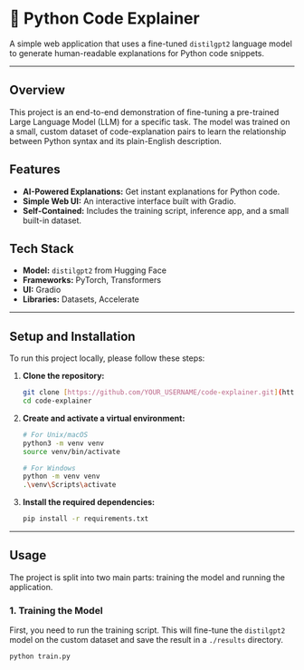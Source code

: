 # 🐍 Python Code Explainer

A simple web application that uses a fine-tuned `distilgpt2` language model to generate human-readable explanations for Python code snippets.



---

## Overview

This project is an end-to-end demonstration of fine-tuning a pre-trained Large Language Model (LLM) for a specific task. The model was trained on a small, custom dataset of code-explanation pairs to learn the relationship between Python syntax and its plain-English description.

## Features

-   **AI-Powered Explanations:** Get instant explanations for Python code.
-   **Simple Web UI:** An interactive interface built with Gradio.
-   **Self-Contained:** Includes the training script, inference app, and a small built-in dataset.

## Tech Stack

-   **Model:** `distilgpt2` from Hugging Face
-   **Frameworks:** PyTorch, Transformers
-   **UI:** Gradio
-   **Libraries:** Datasets, Accelerate

---

## Setup and Installation

To run this project locally, please follow these steps:

1.  **Clone the repository:**
    ```bash
    git clone [https://github.com/YOUR_USERNAME/code-explainer.git](https://github.com/YOUR_USERNAME/code-explainer.git)
    cd code-explainer
    ```

2.  **Create and activate a virtual environment:**
    ```bash
    # For Unix/macOS
    python3 -m venv venv
    source venv/bin/activate

    # For Windows
    python -m venv venv
    .\venv\Scripts\activate
    ```

3.  **Install the required dependencies:**
    ```bash
    pip install -r requirements.txt
    ```

---

## Usage

The project is split into two main parts: training the model and running the application.

### 1. Training the Model

First, you need to run the training script. This will fine-tune the `distilgpt2` model on the custom dataset and save the result in a `./results` directory.

```bash
python train.py